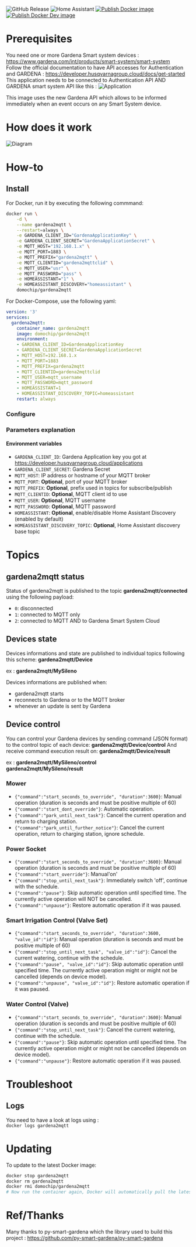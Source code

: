 ![GitHub Release](https://img.shields.io/github/v/release/Domochip/gardena2mqtt)
![Home Assistant](https://img.shields.io/badge/home_assistant-2023.9-blue.svg?logo=homeassistant)
[![Publish Docker image](https://github.com/Domochip/gardena2mqtt/actions/workflows/docker-publish-release.yml/badge.svg)](https://github.com/Domochip/gardena2mqtt/actions/workflows/docker-publish-release.yml)
[![Publish Docker Dev image](https://github.com/Domochip/gardena2mqtt/actions/workflows/docker-publish-dev.yml/badge.svg)](https://github.com/Domochip/gardena2mqtt/actions/workflows/workflows/docker-publish-dev.yml)
# Prerequisites

You need one or more Gardena Smart system devices : https://www.gardena.com/int/products/smart-system/smart-system  
Follow the official documentation to have API accesses for Authentication and GARDENA : https://developer.husqvarnagroup.cloud/docs/get-started  
This application needs to be connected to Authentication API AND GARDENA smart system API like this : 
![Application](application.png)  


This image uses the new Gardena API which allows to be informed immediately when an event occurs on any Smart System device.

# How does it work

![Diagram](gardena2mqtt.svg)

# How-to
## Install
For Docker, run it by executing the following commmand:

```bash
docker run \
    -d \
    --name gardena2mqtt \
    --restart=always \
    -e GARDENA_CLIENT_ID="GardenaApplicationKey" \
    -e GARDENA_CLIENT_SECRET="GardenaApplicationSecret" \
    -e MQTT_HOST="192.168.1.x" \
    -e MQTT_PORT=1883 \
    -e MQTT_PREFIX="gardena2mqtt" \
    -e MQTT_CLIENTID="gardena2mqttclid" \
    -e MQTT_USER="usr" \
    -e MQTT_PASSWORD="pass" \
    -e HOMEASSISTANT="1" \
    -e HOMEASSISTANT_DISCOVERY="homeassistant" \
    domochip/gardena2mqtt
```
For Docker-Compose, use the following yaml:

```yaml
version: '3'
services:
  gardena2mqtt:
    container_name: gardena2mqtt
    image: domochip/gardena2mqtt
    environment:
    - GARDENA_CLIENT_ID=GardenaApplicationKey
    - GARDENA_CLIENT_SECRET=GardenaApplicationSecret
    - MQTT_HOST=192.168.1.x
    - MQTT_PORT=1883
    - MQTT_PREFIX=gardena2mqtt
    - MQTT_CLIENTID=gardena2mqttclid
    - MQTT_USER=mqtt_username
    - MQTT_PASSWORD=mqtt_password
    - HOMEASSISTANT=1
    - HOMEASSISTANT_DISCOVERY_TOPIC=homeassistant
    restart: always
```

### Configure

### Parameters explanation

#### Environment variables
* `GARDENA_CLIENT_ID`: Gardena Application key you got at https://developer.husqvarnagroup.cloud/applications
* `GARDENA_CLIENT_SECRET`: Gardena Secret
* `MQTT_HOST`: IP address or hostname of your MQTT broker
* `MQTT_PORT`: **Optional**, port of your MQTT broker
* `MQTT_PREFIX`: **Optional**, prefix used in topics for subscribe/publish
* `MQTT_CLIENTID`: **Optional**, MQTT client id to use
* `MQTT_USER`: **Optional**, MQTT username
* `MQTT_PASSWORD`: **Optional**, MQTT password
* `HOMEASSISTANT`: **Optional**, enable/disable Home Assistant Discovery (enabled by default)
* `HOMEASSISTANT_DISCOVERY_TOPIC`: **Optional**, Home Assistant discovery base topic

# Topics
## gardena2mqtt status

Status of gardena2mqtt is published to the topic **gardena2mqtt/connected** using the following payload: 
 - `0`: disconnected
 - `1`: connected to MQTT only
 - `2`: connected to MQTT AND to Gardena Smart System Cloud

## Devices state

Devices informations and state are published to individual topics following this scheme: 
**gardena2mqtt/Device**

ex : **gardena2mqtt/MySileno**

Devices informations are published when:
 - gardena2mqtt starts
 - reconnects to Gardena or to the MQTT broker
 - whenever an update is sent by Gardena

## Device control

You can control your Gardena devices by sending command (JSON format) to the control topic of each device: 
**gardena2mqtt/Device/control**
And receive command execution result on: 
**gardena2mqtt/Device/result**

ex : 
**gardena2mqtt/MySileno/control**  
**gardena2mqtt/MySileno/result**

### Mower

 - `{"command":"start_seconds_to_override", "duration":3600}`: Manual operation (duration is seconds and must be positive multiple of 60)
 - `{"command":"start_dont_override"}`: Automatic operation.
 - `{"command":"park_until_next_task"}`: Cancel the current operation and return to charging station.
 - `{"command":"park_until_further_notice"}`: Cancel the current operation, return to charging station, ignore schedule.

### Power Socket

 - `{"command":"start_seconds_to_override", "duration":3600}`: Manual operation (duration is seconds and must be positive multiple of 60)
 - `{"command":"start_override"}`: Manual'on'
 - `{"command":"stop_until_next_task"}`: Immediately switch 'off', continue with the schedule.
 - `{"command":"pause"}`: Skip automatic operation until specified time. The currently active operation will NOT be cancelled.
 - `{"command":"unpause"}`: Restore automatic operation if it was paused.

### Smart Irrigation Control (Valve Set)

 - `{"command":"start_seconds_to_override", "duration":3600, "valve_id":"id"}`: Manual operation (duration is seconds and must be positive multiple of 60)
 - `{"command":"stop_until_next_task", "valve_id":"id"}`: Cancel the current watering, continue with the schedule.
 - `{"command":"pause", "valve_id":"id"}`: Skip automatic operation until specified time. The currently active operation might or might not be cancelled (depends on device model).
 - `{"command":"unpause", "valve_id":"id"}`: Restore automatic operation if it was paused.

### Water Control (Valve)

 - `{"command":"start_seconds_to_override", "duration":3600}`: Manual operation (duration is seconds and must be positive multiple of 60)
 - `{"command":"stop_until_next_task"}`: Cancel the current watering, continue with the schedule.
 - `{"command":"pause"}`: Skip automatic operation until specified time. The currently active operation might or might not be cancelled (depends on device model).
 - `{"command":"unpause"}`: Restore automatic operation if it was paused.

# Troubleshoot
## Logs
You need to have a look at logs using :  
`docker logs gardena2mqtt`

# Updating
To update to the latest Docker image:
```bash
docker stop gardena2mqtt
docker rm gardena2mqtt
docker rmi domochip/gardena2mqtt
# Now run the container again, Docker will automatically pull the latest image.
```
# Ref/Thanks

Many thanks to py-smart-gardena which the library used to build this project : 
https://github.com/py-smart-gardena/py-smart-gardena
